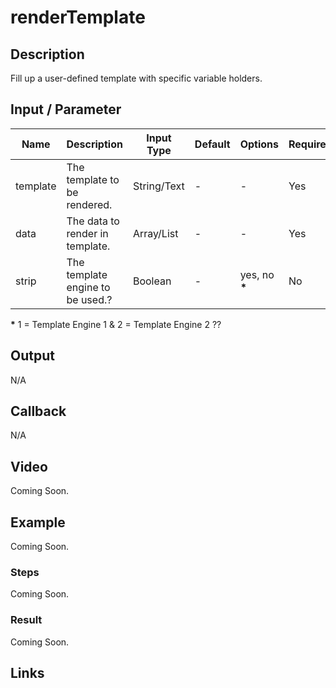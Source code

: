 # renderTemplate

## Description

Fill up a user-defined template with specific variable holders.

## Input / Parameter

| Name | Description | Input Type | Default | Options | Required |
| ------ | ------ | ------ | ------ | ------ | ------ |
| template | The template to be rendered. | String/Text | - | - | Yes |
| data | The data to render in template. | Array/List | - | - | Yes | 
| strip | The template engine to be used.? | Boolean | - | yes, no __*__ | No | 

__*__ 1 = Template Engine 1 & 2 = Template Engine 2 ??

## Output

N/A

## Callback

N/A

## Video

Coming Soon.

<!-- Format: [![Video]({image-path})]({url-link}) -->

## Example

Coming Soon.

<!-- Share a scenario, like a user requirements. -->

### Steps

Coming Soon.

<!-- Show the steps and share some screenshots.

1. .....

Format: ![]({image-path}) -->

### Result

Coming Soon.

<!-- Explain the output.

Format: ![]({image-path}) -->

## Links